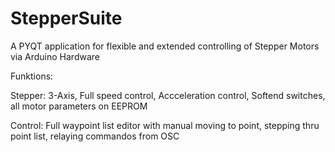 StepperSuite
============

A PYQT application for flexible and extended  controlling of Stepper Motors via Arduino Hardware


Funktions:

Stepper:
3-Axis, Full speed control, Accceleration control, Softend switches, all motor parameters on EEPROM

Control:
Full waypoint list editor with manual moving to point, stepping thru point list, relaying commandos from OSC
